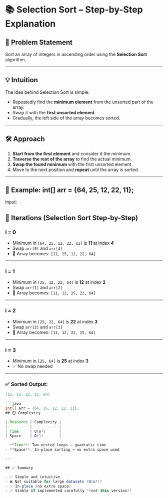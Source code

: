 # 📚 Selection Sort – Step-by-Step Explanation

## 🚀 Problem Statement
Sort an array of integers in ascending order using the **Selection Sort** algorithm.

---

## 💡 Intuition
The idea behind Selection Sort is simple:
- Repeatedly find the **minimum element** from the unsorted part of the array.
- Swap it with the **first unsorted element**.
- Gradually, the left side of the array becomes sorted.

---

## 🛠️ Approach

1. **Start from the first element** and consider it the minimum.
2. **Traverse the rest of the array** to find the actual minimum.
3. **Swap the found minimum** with the first unsorted element.
4. Move to the next position and **repeat** until the array is sorted.

---

## 🔁 Example: int[] arr = {64, 25, 12, 22, 11};

Input:  
## 🔁 Iterations (Selection Sort Step-by-Step)

### i = 0
- Minimum in `[64, 25, 12, 22, 11]` is **11** at index **4**  
- Swap `arr[0]` and `arr[4]`  
- 🔁 Array becomes: `[11, 25, 12, 22, 64]`

---

### i = 1
- Minimum in `[25, 12, 22, 64]` is **12** at index **2**  
- Swap `arr[1]` and `arr[2]`  
- 🔁 Array becomes: `[11, 12, 25, 22, 64]`

---

### i = 2
- Minimum in `[25, 22, 64]` is **22** at index **3**  
- Swap `arr[2]` and `arr[3]`  
- 🔁 Array becomes: `[11, 12, 22, 25, 64]`

---

### i = 3
- Minimum in `[25, 64]` is **25** at index **3**  
- ✅ No swap needed

---

### ✅ Sorted Output:
```java
[11, 12, 22, 25, 64]

```java
int[] arr = {64, 25, 12, 22, 11};
## ⏱️ Complexity

| Resource | Complexity |
|----------|------------|
| Time     | O(n²)      |
| Space    | O(1)       |

- **Time**: Two nested loops → quadratic time  
- **Space**: In-place sorting → no extra space used

---

## ✅ Summary

- ✅ Simple and intuitive  
- ❌ Not suitable for large datasets (O(n²))  
- ✅ In-place (no extra space)  
- ✅ Stable if implemented carefully *(not this version)*  

